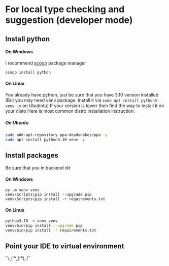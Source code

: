 # For local type checking and suggestion (developer mode)
## Install python
#### On Windows
I recommend [scoop](scoop.sh) package manager
```pwsh
scoop install python
```
#### On Linux
You already have python, just be sure that you have 3.10 version installed (But you may need venv package. Install it via `sudo apt install python3-venv -y` on Ububntu)
If your version is lower then find the way to install it on your disto
Here is most common distro installation instruction:
##### On Ubuntu
```bash
sudo add-apt-repository ppa:deadsnakes/ppa -y
sudo apt install python3.10-venv -y
```
## Install packages
Be sure that you in backend dir
#### On Windows
```pwsh
py -m venv venv
venv\Scripts\pip install --upgrade pip
venv\Scripts\pip install -r requirements.txt
```
#### On Linux
```bash
python3.10 -m venv venv
venv/bin/pip install --upgrade pip
venv/bin/pip install -r requirements.txt
```
## Point your IDE to virtual environment
¯\\\_( ͡° ͜ʖ ͡°)_/¯